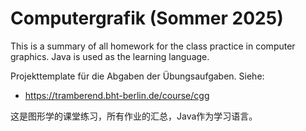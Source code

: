 # Computergrafik (Sommer 2025)

This is a summary of all homework for the class practice in computer graphics. Java is used as the learning language.

Projekttemplate für die Abgaben der Übungsaufgaben. Siehe:

- https://tramberend.bht-berlin.de/course/cgg

这是图形学的课堂练习，所有作业的汇总，Java作为学习语言。

